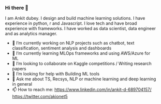 ### Hi there 👋

I am Ankit dubey. I design and build machine learning solutions. I have experience in python, r and Javascript.
I love tech and have broad experience with frameworks. I have worked as data scientist, data engineer and as analytics manager.

- 🔭 I’m currently working on NLP projects such as chatbot, text classification, sentiment analysis and dashboards
- 🌱 I’m currently learning MLOps frameworks and using AWS/Azure for ML 
- 👯 I’m looking to collaborate on Kaggle competitions / Writing research papers 
- 🤔 I’m looking for help with Building ML tools
- 💬 Ask me about TS, Recsys, NLP or machine learning and deep learning in general
- 📫 How to reach me: https://www.linkedin.com/in/ankit-d-689704157/ https://twitter.com/akionet5

